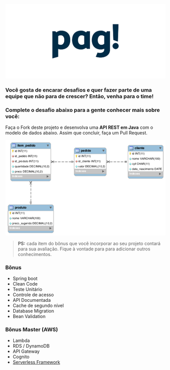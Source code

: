 
![](logo_pag.png)

### Você gosta de encarar desafios e quer fazer parte de uma equipe que não para de crescer? Então, venha para o time!
### Complete o desafio abaixo para a gente conhecer mais sobre você:

Faça o Fork deste projeto e desenvolva uma **API REST em Java** com o modelo de dados abaixo. 
Assim que concluir, faça um Pull Request.

![](modelo-dados.png)

> **PS:** cada item do bônus que você incorporar ao seu projeto contará para sua avaliação. Fique à vontade para para adicionar outros conhecimentos.

### Bônus
- Spring boot
- Clean Code
- Teste Unitário
- Controle de acesso
- API Documentada
- Cache de segundo nível
- Database Migration
- Bean Validation

### Bônus Master (AWS)
- Lambda
- RDS / DynamoDB
- API Gateway
- Cognito
- [Serverless Framework](https://serverless.com/)
